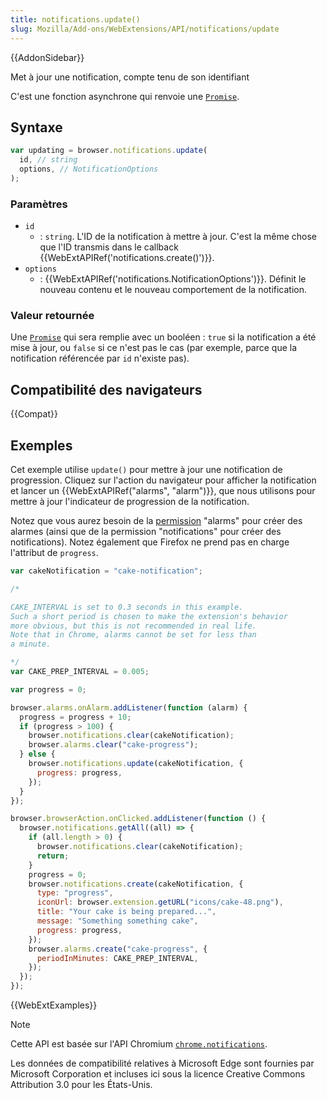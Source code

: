 ```yaml
---
title: notifications.update()
slug: Mozilla/Add-ons/WebExtensions/API/notifications/update
---
```


{{AddonSidebar}}

Met à jour une notification, compte tenu de son identifiant

C'est une fonction asynchrone qui renvoie une [`Promise`](/fr/docs/Web/JavaScript/Reference/Objets_globaux/Promise).

## Syntaxe

```js
var updating = browser.notifications.update(
  id, // string
  options, // NotificationOptions
);
```

### Paramètres

- `id`
  - : `string`. L'ID de la notification à mettre à jour. C'est la même chose que l'ID transmis dans le callback {{WebExtAPIRef('notifications.create()')}}.
- `options`
  - : {{WebExtAPIRef('notifications.NotificationOptions')}}. Définit le nouveau contenu et le nouveau comportement de la notification.

### Valeur retournée

Une [`Promise`](/fr/docs/Web/JavaScript/Reference/Objets_globaux/Promise) qui sera remplie avec un booléen : `true` si la notification a été mise à jour, ou `false` si ce n'est pas le cas (par exemple, parce que la notification référencée par `id` n'existe pas).

## Compatibilité des navigateurs

{{Compat}}

## Exemples

Cet exemple utilise `update()` pour mettre à jour une notification de progression. Cliquez sur l'action du navigateur pour afficher la notification et lancer un {{WebExtAPIRef("alarms", "alarm")}}, que nous utilisons pour mettre à jour l'indicateur de progression de la notification.

Notez que vous aurez besoin de la [permission](/fr/Add-ons/WebExtensions/manifest.json/permissions) "alarms" pour créer des alarmes (ainsi que de la permission "notifications" pour créer des notifications). Notez également que Firefox ne prend pas en charge l'attribut de `progress`.

```js
var cakeNotification = "cake-notification";

/*

CAKE_INTERVAL is set to 0.3 seconds in this example.
Such a short period is chosen to make the extension's behavior
more obvious, but this is not recommended in real life.
Note that in Chrome, alarms cannot be set for less than
a minute.

*/
var CAKE_PREP_INTERVAL = 0.005;

var progress = 0;

browser.alarms.onAlarm.addListener(function (alarm) {
  progress = progress + 10;
  if (progress > 100) {
    browser.notifications.clear(cakeNotification);
    browser.alarms.clear("cake-progress");
  } else {
    browser.notifications.update(cakeNotification, {
      progress: progress,
    });
  }
});

browser.browserAction.onClicked.addListener(function () {
  browser.notifications.getAll((all) => {
    if (all.length > 0) {
      browser.notifications.clear(cakeNotification);
      return;
    }
    progress = 0;
    browser.notifications.create(cakeNotification, {
      type: "progress",
      iconUrl: browser.extension.getURL("icons/cake-48.png"),
      title: "Your cake is being prepared...",
      message: "Something something cake",
      progress: progress,
    });
    browser.alarms.create("cake-progress", {
      periodInMinutes: CAKE_PREP_INTERVAL,
    });
  });
});
```

{{WebExtExamples}}

> [!NOTE]
>
> Cette API est basée sur l'API Chromium [`chrome.notifications`](https://developer.chrome.com/extensions/notifications).
>
> Les données de compatibilité relatives à Microsoft Edge sont fournies par Microsoft Corporation et incluses ici sous la licence Creative Commons Attribution 3.0 pour les États-Unis.
